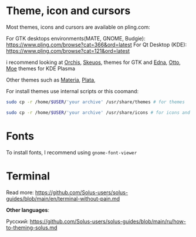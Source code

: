 # Theme, icon and cursors

Most themes, icons and cursors are available on pling.com:

For GTK desktops environments(MATE, GNOME, Budgie): https://www.pling.com/browse?cat=366&ord=latest
For Qt Desktop (KDE): https://www.pling.com/browse?cat=121&ord=latest

i recommend looking at [Orchis](https://www.pling.com/p/1357889), [Skeuos](https://www.pling.com/p/1441725/), themes for GTK and [Edna](https://www.pling.com/p/1367060), [Otto](https://www.pling.com/p/1360125), [Moe](https://www.pling.com/p/1338879) themes for KDE Plasma

Other themes such as [Materia](https://github.com/nana-4/materia-theme), [Plata](), 

For install themes use internal scripts or this coomand:

```bash
sudo cp -r /home/$USER/'your archive' /usr/share/themes # for themes 
```
```bash
sudo cp -r /home/$USER/'your archive' /usr/share/icons # for icons and cursors
```

# Fonts

To install fonts, I recommend using `gnome-font-viewer`

# Terminal

Read more: https://github.com/Solus-users/solus-guides/blob/main/en/terminal-without-pain.md

**Other languages**:

Русский: https://github.com/Solus-users/solus-guides/blob/main/ru/how-to-theming-solus.md
